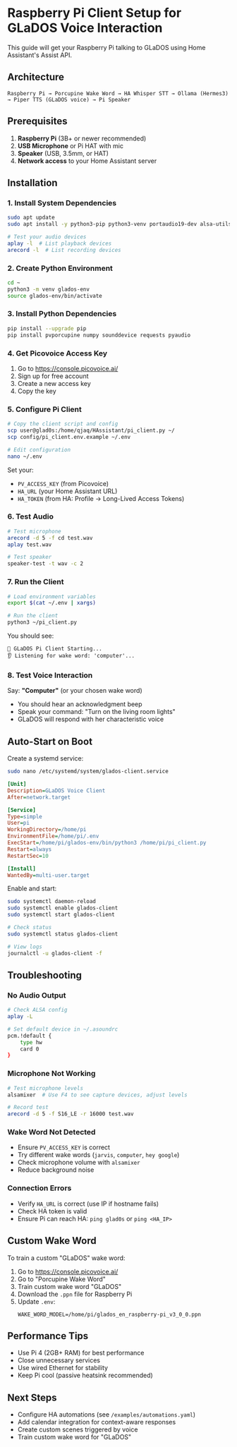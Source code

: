 # Raspberry Pi Client Setup for GLaDOS Voice Interaction

This guide will get your Raspberry Pi talking to GLaDOS using Home Assistant's Assist API.

## Architecture

```
Raspberry Pi → Porcupine Wake Word → HA Whisper STT → Ollama (Hermes3) → Piper TTS (GLaDOS voice) → Pi Speaker
```

## Prerequisites

1. **Raspberry Pi** (3B+ or newer recommended)
2. **USB Microphone** or Pi HAT with mic
3. **Speaker** (USB, 3.5mm, or HAT)
4. **Network access** to your Home Assistant server

## Installation

### 1. Install System Dependencies

```bash
sudo apt update
sudo apt install -y python3-pip python3-venv portaudio19-dev alsa-utils

# Test your audio devices
aplay -l  # List playback devices
arecord -l  # List recording devices
```

### 2. Create Python Environment

```bash
cd ~
python3 -m venv glados-env
source glados-env/bin/activate
```

### 3. Install Python Dependencies

```bash
pip install --upgrade pip
pip install pvporcupine numpy sounddevice requests pyaudio
```

### 4. Get Picovoice Access Key

1. Go to https://console.picovoice.ai/
2. Sign up for free account
3. Create a new access key
4. Copy the key

### 5. Configure Pi Client

```bash
# Copy the client script and config
scp user@glad0s:/home/qjaq/HAssistant/pi_client.py ~/
scp config/pi_client.env.example ~/.env

# Edit configuration
nano ~/.env
```

Set your:
- `PV_ACCESS_KEY` (from Picovoice)
- `HA_URL` (your Home Assistant URL)
- `HA_TOKEN` (from HA: Profile → Long-Lived Access Tokens)

### 6. Test Audio

```bash
# Test microphone
arecord -d 5 -f cd test.wav
aplay test.wav

# Test speaker
speaker-test -t wav -c 2
```

### 7. Run the Client

```bash
# Load environment variables
export $(cat ~/.env | xargs)

# Run the client
python3 ~/pi_client.py
```

You should see:
```
🚀 GLaDOS Pi Client Starting...
👂 Listening for wake word: 'computer'...
```

### 8. Test Voice Interaction

Say: **"Computer"** (or your chosen wake word)
- You should hear an acknowledgment beep
- Speak your command: "Turn on the living room lights"
- GLaDOS will respond with her characteristic voice

## Auto-Start on Boot

Create a systemd service:

```bash
sudo nano /etc/systemd/system/glados-client.service
```

```ini
[Unit]
Description=GLaDOS Voice Client
After=network.target

[Service]
Type=simple
User=pi
WorkingDirectory=/home/pi
EnvironmentFile=/home/pi/.env
ExecStart=/home/pi/glados-env/bin/python3 /home/pi/pi_client.py
Restart=always
RestartSec=10

[Install]
WantedBy=multi-user.target
```

Enable and start:

```bash
sudo systemctl daemon-reload
sudo systemctl enable glados-client
sudo systemctl start glados-client

# Check status
sudo systemctl status glados-client

# View logs
journalctl -u glados-client -f
```

## Troubleshooting

### No Audio Output

```bash
# Check ALSA config
aplay -L

# Set default device in ~/.asoundrc
pcm.!default {
    type hw
    card 0
}
```

### Microphone Not Working

```bash
# Test microphone levels
alsamixer  # Use F4 to see capture devices, adjust levels

# Record test
arecord -d 5 -f S16_LE -r 16000 test.wav
```

### Wake Word Not Detected

- Ensure `PV_ACCESS_KEY` is correct
- Try different wake words (`jarvis`, `computer`, `hey google`)
- Check microphone volume with `alsamixer`
- Reduce background noise

### Connection Errors

- Verify `HA_URL` is correct (use IP if hostname fails)
- Check HA token is valid
- Ensure Pi can reach HA: `ping glad0s` or `ping <HA_IP>`

## Custom Wake Word

To train a custom "GLaDOS" wake word:

1. Go to https://console.picovoice.ai/
2. Go to "Porcupine Wake Word"
3. Train custom wake word "GLaDOS"
4. Download the `.ppn` file for Raspberry Pi
5. Update `.env`:
   ```
   WAKE_WORD_MODEL=/home/pi/glados_en_raspberry-pi_v3_0_0.ppn
   ```

## Performance Tips

- Use Pi 4 (2GB+ RAM) for best performance
- Close unnecessary services
- Use wired Ethernet for stability
- Keep Pi cool (passive heatsink recommended)

## Next Steps

- Configure HA automations (see `/examples/automations.yaml`)
- Add calendar integration for context-aware responses
- Create custom scenes triggered by voice
- Train custom wake word for "GLaDOS"
